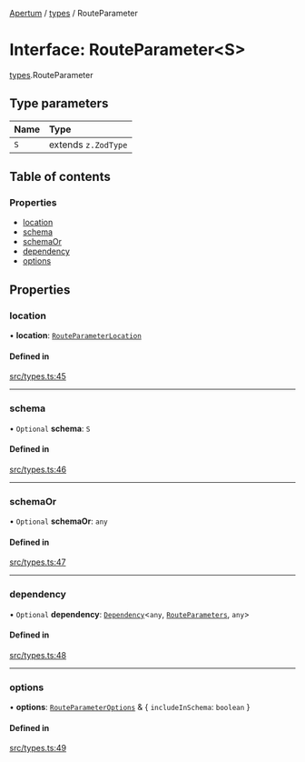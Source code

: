 [Apertum](../README.md) / [types](../modules/types.md) / RouteParameter

# Interface: RouteParameter\<S\>

[types](../modules/types.md).RouteParameter

## Type parameters

| Name | Type |
| :------ | :------ |
| `S` | extends `z.ZodType` |

## Table of contents

### Properties

- [location](types.RouteParameter.md#location)
- [schema](types.RouteParameter.md#schema)
- [schemaOr](types.RouteParameter.md#schemaor)
- [dependency](types.RouteParameter.md#dependency)
- [options](types.RouteParameter.md#options)

## Properties

### location

• **location**: [`RouteParameterLocation`](../modules/types.md#routeparameterlocation)

#### Defined in

[src/types.ts:45](https://github.com/iann838/apertum/blob/2d4f1f10a6c85611feec3a2d0f352a36d27ef754/src/types.ts#L45)

___

### schema

• `Optional` **schema**: `S`

#### Defined in

[src/types.ts:46](https://github.com/iann838/apertum/blob/2d4f1f10a6c85611feec3a2d0f352a36d27ef754/src/types.ts#L46)

___

### schemaOr

• `Optional` **schemaOr**: `any`

#### Defined in

[src/types.ts:47](https://github.com/iann838/apertum/blob/2d4f1f10a6c85611feec3a2d0f352a36d27ef754/src/types.ts#L47)

___

### dependency

• `Optional` **dependency**: [`Dependency`](../classes/dependencies.Dependency.md)\<`any`, [`RouteParameters`](../modules/types.md#routeparameters), `any`\>

#### Defined in

[src/types.ts:48](https://github.com/iann838/apertum/blob/2d4f1f10a6c85611feec3a2d0f352a36d27ef754/src/types.ts#L48)

___

### options

• **options**: [`RouteParameterOptions`](types.RouteParameterOptions.md) & \{ `includeInSchema`: `boolean`  }

#### Defined in

[src/types.ts:49](https://github.com/iann838/apertum/blob/2d4f1f10a6c85611feec3a2d0f352a36d27ef754/src/types.ts#L49)
